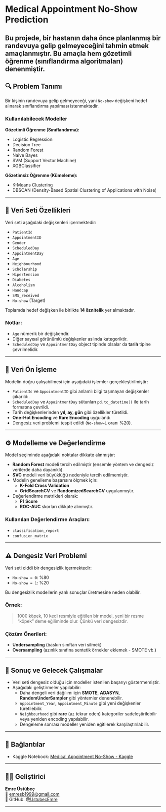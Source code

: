 # Medical Appointment No-Show Prediction

Bu projede, bir hastanın daha önce planlanmış bir randevuya gelip gelmeyeceğini tahmin etmek amaçlanmıştır. Bu amaçla hem **gözetimli öğrenme** (sınıflandırma algoritmaları) denenmiştir.
---

## 🔍 Problem Tanımı

Bir kişinin randevuya gelip gelmeyeceği, yani `No-show` değişkeni hedef alınarak sınıflandırma yapılması istenmektedir.

### Kullanılabilecek Modeller

**Gözetimli Öğrenme (Sınıflandırma):**
- Logistic Regression
- Decision Tree
- Random Forest
- Naive Bayes
- SVM (Support Vector Machine)
- XGBClassifier

**Gözetimsiz Öğrenme (Kümeleme):**
- K-Means Clustering
- DBSCAN (Density-Based Spatial Clustering of Applications with Noise)

---

## 📑 Veri Seti Özellikleri

Veri seti aşağıdaki değişkenleri içermektedir:

- `PatientId`
- `AppointmentID`
- `Gender`
- `ScheduledDay`
- `AppointmentDay`
- `Age`
- `Neighbourhood`
- `Scholarship`
- `Hipertension`
- `Diabetes`
- `Alcoholism`
- `Handcap`
- `SMS_received`
- `No-show` (Target)

Toplamda hedef değişken ile birlikte **14 öznitelik** yer almaktadır.

### Notlar:
- `Age` nümerik bir değişkendir.
- Diğer sayısal görünümlü değişkenler aslında kategoriktir.
- `ScheduledDay` ve `AppointmentDay` object tipinde olsalar da **tarih** tipine çevrilmelidir.

---

## 🧹 Veri Ön İşleme

Modelin doğru çalışabilmesi için aşağıdaki işlemler gerçekleştirilmiştir:

- `PatientId` ve `AppointmentID` gibi anlamlı bilgi taşımayan değişkenler çıkarıldı.
- `ScheduledDay` ve `AppointmentDay` sütunları `pd.to_datetime()` ile tarih formatına çevrildi.
- Tarih değişkenlerinden **yıl, ay, gün** gibi özellikler türetildi.
- **One-Hot Encoding** ve **Rare Encoding** uygulandı.
- Dengesiz veri problemi tespit edildi (`No-show=1` oranı %20).

---

## ⚙️ Modelleme ve Değerlendirme

Model seçiminde aşağıdaki noktalar dikkate alınmıştır:

- **Random Forest** modeli tercih edilmiştir (ensemle yöntem ve dengesiz verilerde daha dayanıklı).
- **SVC** modeli veri büyüklüğü nedeniyle tercih edilmemiştir.
- Modelin genelleme başarısını ölçmek için:
  - **K-Fold Cross Validation**
  - **GridSearchCV** ve **RandomizedSearchCV** uygulanmıştır.
- Değerlendirme metrikleri olarak:
  - **F1 Score**
  - **ROC-AUC** skorları dikkate alınmıştır.

### Kullanılan Değerlendirme Araçları:
- `classification_report`
- `confusion_matrix`

---

## ⚠️ Dengesiz Veri Problemi

Veri seti ciddi bir dengesizlik içermektedir:
- `No-show = 0`: %80
- `No-show = 1`: %20

Bu dengesizlik modellerin yanlı sonuçlar üretmesine neden olabilir.

### Örnek:
> 1000 köpek, 10 kedi resmiyle eğitilen bir model, yeni bir resme “köpek” deme eğiliminde olur. Çünkü veri dengesizdir.

### Çözüm Önerileri:
- **Undersampling** (baskın sınıftan veri silmek)
- **Oversampling** (azınlık sınıfına sentetik örnekler eklemek - SMOTE vb.)

---

## 📌 Sonuç ve Gelecek Çalışmalar

- Veri seti dengesiz olduğu için modeller istenilen başarıyı göstermemiştir.
- Aşağıdaki geliştirmeler yapılabilir:
  - Daha dengeli veri dağılımı için **SMOTE**, **ADASYN**, **RandomUnderSampler** gibi yöntemler denenebilir.
  - `Appointment_Year`, `Appointment_Minute` gibi yeni değişkenler türetilebilir.
  - `Neighbourhood` gibi **rare** (az tekrar eden) kategoriler sadeleştirilebilir veya yeniden encoding yapılabilir.
  - Dengeleme sonrası modeller yeniden eğitilerek karşılaştırılabilir.

---

## 🔗 Bağlantılar

- Kaggle Notebook: [Medical Appointment No-Show - Kaggle](https://www.kaggle.com/code/emreustubec/medical-appointment-no-show/notebook)

---

## 👨‍💻 Geliştirici

**Emre Üstübeç**  
📧 emresb1999@gmail.com  
📌 GitHub: [@UstubecEmre](https://github.com/UstubecEmre)

---

